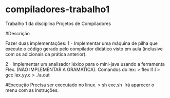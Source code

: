 # compiladores-trabalho1
Trabalho 1 da disciplina Projetos de Compiladores

#Descrição

Fazer duas implementações:
  1 - Implementar uma máquina de pilha que execute o código gerado pelo compilador didático visto em aula (inclusive com os adicionais da prática anterior).

  2 - Implementar um analisador léxico para o mini-java usando a ferramenta Flex. (NÃO IMPLEMENTAR A GRAMÁTICA).
      Comandos do lex:
      > flex l1.l
      > gcc lex.yy.c
      > ./a.out
    
#Execução
  Precisa ser executado no linux.
      > sh exe.sh
  Irá aparecer o menu com as instruções.

